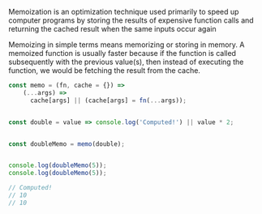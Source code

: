 Memoization is an optimization technique used primarily to speed up computer programs by storing the results of expensive function calls and returning the cached result when the same inputs occur again

Memoizing in simple terms means memorizing or storing in memory. A memoized function is usually faster because if the function is called subsequently with the previous value(s), then instead of executing the function, we would be fetching the result from the cache.

```js
const memo = (fn, cache = {}) => 
    (...args) => 
      cache[args] || (cache[args] = fn(...args));


const double = value => console.log('Computed!') || value * 2;


const doubleMemo = memo(double);


console.log(doubleMemo(5));
console.log(doubleMemo(5));

// Computed!
// 10
// 10
```
